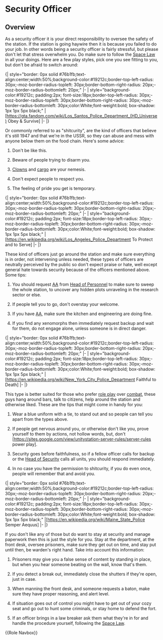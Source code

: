 # Security Officer

## Overview

As a security officer it is your direct responsibility to oversee the safety of the station. If the station is going haywire then it is because you failed to do your job. In other words being a security officer is fairly stressful, but please don't let that stress overwhelm you. Do make sure to follow the [Space Law](Space-Law.md) in all your doings. Here are a few play styles, pick one you see fitting to you, but don't be afraid to switch around:

{| style="border: 0px solid #76b1fb;text-align:center;width:50%;background-color:#19212c;border-top-left-radius: 30px;-moz-border-radius-topleft: 30px;border-bottom-right-radius: 20px;-moz-border-radius-bottomleft: 20px;"
|-
| style="background-color:#19212c; padding:2px; font-size:18px;border-top-left-radius: 30px;-moz-border-radius-topleft: 30px;border-bottom-right-radius: 30px;-moz-border-radius-bottomleft: 30px;color:White;font-weight:bold; box-shadow: 1px 1px 5px black;" |[https://gta.fandom.com/wiki/Los_Santos_Police_Department_(HD_Universe) Obey & Survive]
|-
|}

Or commonly referred to as "shitcurity", are the kind of officers that believe it's still 1947 and that we're in the USSR, so they can abuse and mess with anyone below them on the food chain. Here's some advice:

1) Don't be like this.

2) Beware of people trying to disarm you.

3) [Clowns](Clown.md) and [cargo](Cargo-technician.md) are your nemesis.

4) Don't expect people to respect you.

5) The feeling of pride you get is temporary.

{| style="border: 0px solid #76b1fb;text-align:center;width:50%;background-color:#19212c;border-top-left-radius: 30px;-moz-border-radius-topleft: 30px;border-bottom-right-radius: 20px;-moz-border-radius-bottomleft: 20px;"
|-
| style="background-color:#19212c; padding:2px; font-size:18px;border-top-left-radius: 30px;-moz-border-radius-topleft: 30px;border-bottom-right-radius: 30px;-moz-border-radius-bottomleft: 30px;color:White;font-weight:bold; box-shadow: 1px 1px 5px black;" |[https://en.wikipedia.org/wiki/Los_Angeles_Police_Department To Protect and to Serve]
|-
|}

These kind of officers just go around the station and make sure everything is in order, not intervening unless needed, these types of officers are neutrally perceived by the public so don't expect praise or hate, well except general hate towards security because of the officers mentioned above. Some tips:

1) You should request [AA](All-access.md) from [Head of Personnel](Hop.md) to make sure to sweep the whole station, to uncover any hidden plots unraveling in the research sector or else.

2) If people tell you to go, don't overstay your welcome.

3) If you have [AA](All-access.md), make sure the kitchen and engineering are doing fine.

4) If you find any xenomorphs then immediately request backup and wait for them, do not engage alone, unless someone is in direct danger.


{| style="border: 0px solid #76b1fb;text-align:center;width:50%;background-color:#19212c;border-top-left-radius: 30px;-moz-border-radius-topleft: 30px;border-bottom-right-radius: 20px;-moz-border-radius-bottomleft: 20px;"
|-
| style="background-color:#19212c; padding:2px; font-size:18px;border-top-left-radius: 30px;-moz-border-radius-topleft: 30px;border-bottom-right-radius: 30px;-moz-border-radius-bottomleft: 30px;color:White;font-weight:bold; box-shadow: 1px 1px 5px black;" |[https://en.wikipedia.org/wiki/New_York_City_Police_Department Faithful to Death]
|-
|}

This type is better suited for those who prefer [role play](Rp-words-and-abbreviations.md) over [combat](Combat.md), these guys hang around bars, talk to citizens, help around the station and otherwise liked. These are the tips that might come in handy for you:

1) Wear a blue uniform with a tie, to stand out and so people can tell you apart from the types above.

2) If people get nervous around you, or otherwise don't like you, prove yourself to them by actions, not hollow words, but, don't [https://sites.google.com/view/unitystation-server-rules/server-rules power play].

3) Security goes before faithfulness, so if a fellow officer calls for backup or the [Head of Security](Head-of-Security.md) calls all units, you should respond immediately.

4) In no case you have the permission to shitcurity, if you do even once, people will remember that and avoid you.

{| style="border: 0px solid #76b1fb;text-align:center;width:50%;background-color:#19212c;border-top-left-radius: 30px;-moz-border-radius-topleft: 30px;border-bottom-right-radius: 20px;-moz-border-radius-bottomleft: 20px;"
|-
| style="background-color:#19212c; padding:2px; font-size:18px;border-top-left-radius: 30px;-moz-border-radius-topleft: 30px;border-bottom-right-radius: 30px;-moz-border-radius-bottomleft: 30px;color:White;font-weight:bold; box-shadow: 1px 1px 5px black;" |[https://en.wikipedia.org/wiki/Maine_State_Police Semper Aequus]
|-
|}

If you don't like any of those but do want to stay at security and manage paperwork then this is just the style for you. Stay at the department, at the front desk, oversee prisoners, make sure they get out on time, and stay put until then, be warden's right hand. Take into account this information:

1) Prisoners may give you a false sense of content by standing in place, but when you hear someone beating on the wall, know that's them.

2) If you detect a break out, immediately close the shutters if they're open, just in case.

3) When manning the front desk, and someone requests a baton, make sure they have proper reasoning, and alert level.

4) If situation goes out of control you might have to get out of your cozy seat and go out to hunt some criminals, or stay home to defend the fort.

5) If an officer brings in a law breaker ask them what they're in for and handle the procedure yourself, following the [Space Law](Space-Law.md).

{{Role Navbox}}
